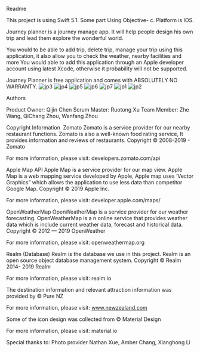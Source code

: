 Readme

This project is using Swift 5.1. Some part Using Objective- c. Platform is IOS.

Journey planner is a journey manage app. It will help people design his own trip and lead them explore the wonderful world.

You would to be able to add trip, delete trip, manage your trip using this application, it also allow you to check the weather, nearby facilities and more
You would able to add this application through an Apple developer account using latest Xcode, otherwise it probability will not be supported.


Journey Planner is free application and comes with ABSOLUTELY NO WARRANTY.
![jp3](https://user-images.githubusercontent.com/37313808/150081830-05b4ea2d-cab8-4435-8c0e-2459d10f79cf.JPG)
![jp4](https://user-images.githubusercontent.com/37313808/150081835-bfd048fb-87be-4c38-ac1e-4a5b94dc20b5.JPG)
![jp5](https://user-images.githubusercontent.com/37313808/150081836-d71648e0-a487-4c99-91b6-51cc629c1581.JPG)
![jp6](https://user-images.githubusercontent.com/37313808/150081838-999275fc-d399-4f77-9049-210e62dce6ce.JPG)
![jp7](https://user-images.githubusercontent.com/37313808/150081841-21ba12f0-8c97-469f-828e-212f6b7efeff.JPG)
![jp1](https://user-images.githubusercontent.com/37313808/150081845-90f52004-f79b-40b6-8992-6fbd33c6355d.JPG)
![jp2](https://user-images.githubusercontent.com/37313808/150081848-aa6e6d6a-8206-4f93-b604-2fc0c90f2b71.JPG)

Authors

Product Owner: 
Qijin Chen
Scrum Master: 
Ruotong Xu
Team Member: 
Zhe Wang, QiChang Zhou, Wanfang Zhou


Copyright Information 
Zomato
Zomato is a service provider for our nearby restaurant functions.
Zomato is also a well-known food rating service, It provides information and reviews of restaurants.
Copyright © 2008-2019 - Zomato

For more information, please visit: developers.zomato.com/api


Apple Map API
Apple Map is a service provider for our map view.
Apple Map is a web mapping service developed by Apple, Apple map uses ‘Vector Graphics” which allows the application to use less data than competitor Google Map.
Copyright © 2019 Apple Inc.

For more information, please visit: developer.apple.com/maps/

OpenWeatherMap
OpenWeatherMap is a service provider for our weather forecasting.
OpenWeatherMap is a n online service that provides weather data which is include current weather data, forecast and historical data.
Copyright © 2012 — 2019 OpenWeather 

For more information, please visit: openweathermap.org

Realm (Database)
Realm is the database we use in this project.
Realm is an open source object database management system.
Copyright © Realm 2014- 2019 Realm

For more information, please visit: realm.io

The destination information and relevant attraction information was provided by
© Pure NZ

For more information, please visit: www.newzealand.com

Some of the icon design was collected from 
© Material Design

For more information, please visit: material.io

Special thanks to:
Photo provider
Nathan Xue, Amber Chang, Xianghong Li

